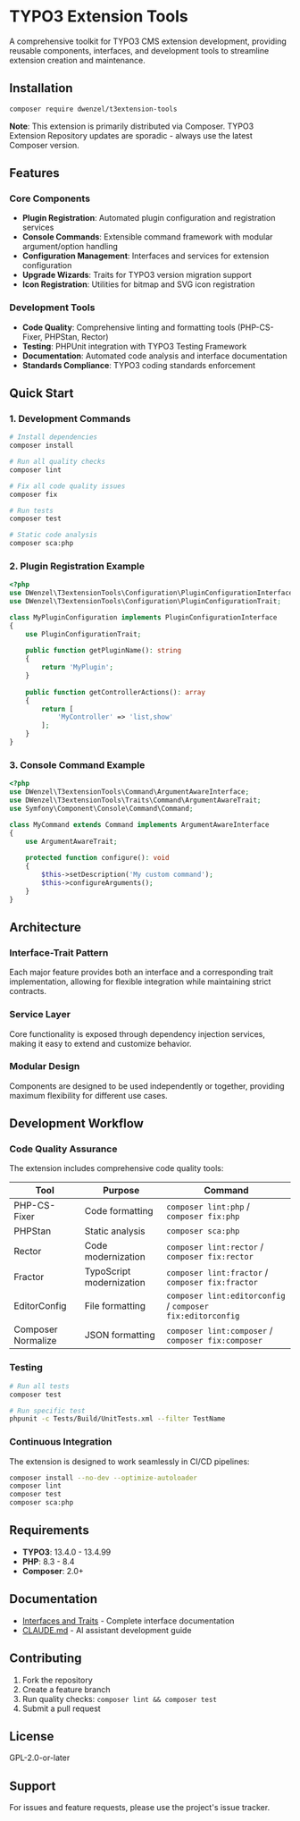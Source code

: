 # TYPO3 Extension Tools

A comprehensive toolkit for TYPO3 CMS extension development, providing reusable components, interfaces, and development tools to streamline extension creation and maintenance.

## Installation

```bash
composer require dwenzel/t3extension-tools
```

**Note**: This extension is primarily distributed via Composer. TYPO3 Extension Repository updates are sporadic - always use the latest Composer version.

## Features

### Core Components
* **Plugin Registration**: Automated plugin configuration and registration services
* **Console Commands**: Extensible command framework with modular argument/option handling  
* **Configuration Management**: Interfaces and services for extension configuration
* **Upgrade Wizards**: Traits for TYPO3 version migration support
* **Icon Registration**: Utilities for bitmap and SVG icon registration

### Development Tools
* **Code Quality**: Comprehensive linting and formatting tools (PHP-CS-Fixer, PHPStan, Rector)
* **Testing**: PHPUnit integration with TYPO3 Testing Framework
* **Documentation**: Automated code analysis and interface documentation
* **Standards Compliance**: TYPO3 coding standards enforcement

## Quick Start

### 1. Development Commands

```bash
# Install dependencies
composer install

# Run all quality checks
composer lint

# Fix all code quality issues
composer fix

# Run tests
composer test

# Static code analysis
composer sca:php
```

### 2. Plugin Registration Example

```php
<?php
use DWenzel\T3extensionTools\Configuration\PluginConfigurationInterface;
use DWenzel\T3extensionTools\Configuration\PluginConfigurationTrait;

class MyPluginConfiguration implements PluginConfigurationInterface 
{
    use PluginConfigurationTrait;
    
    public function getPluginName(): string 
    {
        return 'MyPlugin';
    }
    
    public function getControllerActions(): array 
    {
        return [
            'MyController' => 'list,show'
        ];
    }
}
```

### 3. Console Command Example

```php
<?php
use DWenzel\T3extensionTools\Command\ArgumentAwareInterface;
use DWenzel\T3extensionTools\Traits\Command\ArgumentAwareTrait;
use Symfony\Component\Console\Command\Command;

class MyCommand extends Command implements ArgumentAwareInterface
{
    use ArgumentAwareTrait;
    
    protected function configure(): void
    {
        $this->setDescription('My custom command');
        $this->configureArguments();
    }
}
```

## Architecture

### Interface-Trait Pattern
Each major feature provides both an interface and a corresponding trait implementation, allowing for flexible integration while maintaining strict contracts.

### Service Layer
Core functionality is exposed through dependency injection services, making it easy to extend and customize behavior.

### Modular Design
Components are designed to be used independently or together, providing maximum flexibility for different use cases.

## Development Workflow

### Code Quality Assurance

The extension includes comprehensive code quality tools:

| Tool | Purpose | Command |
|------|---------|---------|
| PHP-CS-Fixer | Code formatting | `composer lint:php` / `composer fix:php` |
| PHPStan | Static analysis | `composer sca:php` |
| Rector | Code modernization | `composer lint:rector` / `composer fix:rector` |
| Fractor | TypoScript modernization | `composer lint:fractor` / `composer fix:fractor` |
| EditorConfig | File formatting | `composer lint:editorconfig` / `composer fix:editorconfig` |
| Composer Normalize | JSON formatting | `composer lint:composer` / `composer fix:composer` |

### Testing

```bash
# Run all tests
composer test

# Run specific test
phpunit -c Tests/Build/UnitTests.xml --filter TestName
```

### Continuous Integration

The extension is designed to work seamlessly in CI/CD pipelines:

```bash
composer install --no-dev --optimize-autoloader
composer lint
composer test
composer sca:php
```

## Requirements

* **TYPO3**: 13.4.0 - 13.4.99
* **PHP**: 8.3 - 8.4
* **Composer**: 2.0+

## Documentation

* [Interfaces and Traits](docs/Interfaces.md) - Complete interface documentation
* [CLAUDE.md](CLAUDE.md) - AI assistant development guide

## Contributing

1. Fork the repository
2. Create a feature branch
3. Run quality checks: `composer lint && composer test`
4. Submit a pull request

## License

GPL-2.0-or-later

## Support

For issues and feature requests, please use the project's issue tracker.

